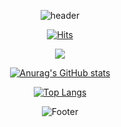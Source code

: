 
<div align="center">


![header](https://capsule-render.vercel.app/api?type=waving&color=gradient&height=300&section=header&text=lz%20ns%20960&fontSize=90)



[![Hits](https://hits.seeyoufarm.com/api/count/incr/badge.svg?url=https%3A%2F%2Fgithub.com%2Flzns960&count_bg=%23BABABA&title_bg=%23000000&icon=github.svg&icon_color=%23FFFFFF&title=Github&edge_flat=false)](https://hits.seeyoufarm.com)

<a href="https://velog.io/@lzns960"><img src="https://img.shields.io/badge/lzns960.log-3DDC84?style=flat-square&logo=Velog&logoColor=white"/></a>
  
[![Anurag's GitHub stats](https://github-readme-stats.vercel.app/api?username=lzns960&show_icons=true&theme=vue)](https://github.com/lzns960/github-readme-stats?)

[![Top Langs](https://github-readme-stats.vercel.app/api/top-langs/?username=lzns960&layout=compact)](https://github.com/lzns960)

![Footer](https://capsule-render.vercel.app/api?type=waving&color=gradient&height=100&section=footer)

<!--
### Hi there 👋
**lzns960/lzns960** is a ✨ _special_ ✨ repository because its `README.md` (this file) appears on your GitHub profile.

Here are some ideas to get you started:

- 🔭 I’m currently working on ...
- 🌱 I’m currently learning ...
- 👯 I’m looking to collaborate on ...
- 🤔 I’m looking for help with ...
- 💬 Ask me about ...
- 📫 How to reach me: ...
- 😄 Pronouns: ...
- ⚡ Fun fact: ...
-->

  <!-- 

[![Readme Card](https://github-readme-stats.vercel.app/api/pin/?username=lzns960&repo=Korea-Digital-Training&show_owner)](https://github.com/lzns960/Korea-Digital-Training)

-->
